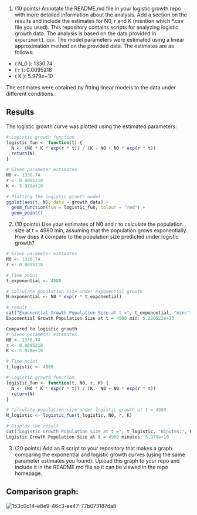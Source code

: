 1) (10 points) Annotate the README.md file in your logistic growth repo with more detailed information about the analysis. Add a section on the results and include the estimates for N0, r and K (mention which *.csv file you used).
This repository contains scripts for analyzing logistic growth data. The analysis is based on the data provided in `experiment1.csv`.
The model parameters were estimated using a linear approximation method on the provided data. The estimates are as follows:

- \( N_0 \): 1330.74
- \( r \): 0.0095218
- \( K \): 5.979e+10

The estimates were obtained by fitting linear models to the data under different conditions.

## Results

The logistic growth curve was plotted using the estimated parameters:

```R
# Logistic growth function
logistic_fun <- function(t) {
  N <- (N0 * K * exp(r * t)) / (K - N0 + N0 * exp(r * t))
  return(N)
}

# Given parameter estimates
N0 <- 1330.74
r <- 0.0095218
K <- 5.979e+10

# Plotting the logistic growth model
ggplot(aes(t, N), data = growth_data) +
  geom_function(fun = logistic_fun, colour = "red") +
  geom_point()
```

2) (10 points) Use your estimates of N0 and r to calculate the population size at t = 4980 min, assuming that the population grows exponentially. How does it compare to the population size predicted under logistic growth?

```R
# Given parameter estimates
N0 <- 1330.74
r <- 0.0095218

# Time point
t_exponential <- 4980

# Calculate population size under exponential growth
N_exponential <- N0 * exp(r * t_exponential)

# result
cat("Exponential Growth Population Size at t =", t_exponential, "min:", N_exponential, "\n")
Exponential Growth Population Size at t = 4980 min: 5.220522e+23

Compared to logistic growth
# Given parameter estimates
N0 <- 1330.74
r <- 0.0095218
K <- 5.979e+10

# Time point
t_logistic <- 4980

# Logistic growth function
logistic_fun <- function(t, N0, r, K) {
  N <- (N0 * K * exp(r * t)) / (K - N0 + N0 * exp(r * t))
  return(N)
}

# Calculate population size under logistic growth at t = 4980
N_logistic <- logistic_fun(t_logistic, N0, r, K)

# Display the result
cat("Logistic Growth Population Size at t =", t_logistic, "minutes:", N_logistic, "\n")
Logistic Growth Population Size at t = 4980 minutes: 5.979e+10
```


3) (20 points) Add an R script to your repository that makes a graph comparing the exponential and logistic growth curves (using the same parameter estimates you found). Upload this graph to your repo and include it in the README.md file so it can be viewed in the repo homepage.

## Comparison graph: 
![153c0c14-e8e9-46c3-ae47-77b073187da8](https://github.com/nadiaangelab/logistic_growth/assets/150149096/c8a69443-23c9-4f99-a2b9-7f22c28a605c)

